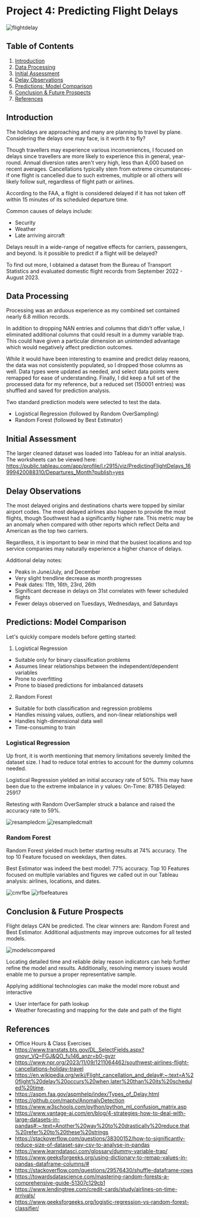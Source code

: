 # Project 4: Predicting Flight Delays

![flightdelay](https://github.com/captainchicken2023/Predicting-Flight-Delays/blob/main/Images/delayimages.png)


## Table of Contents

1. [Introduction](#introduction)
2. [Data Processing](#data-processing)
3. [Initial Assessment](#initial-assessment)
4. [Delay Observations](#delay-observations)
5. [Predictions: Model Comparison](#predictions-model-comparison)
6. [Conclusion & Future Prospects](#conclusion-&-future-prospects)
7. [References](#references)


## Introduction
The holidays are approaching and many are planning to travel by plane. Considering the delays one may face, is it worth it to fly?

Though travellers may experience various inconveniences, I focused on delays since travellers are more likely to experience this in general, year-round. Annual diversion rates aren't very high, less than 4,000 based on recent averages. Cancellations typically stem from extreme circumstances- if one flight is cancelled due to such extremes, multiple or all others will likely follow suit, regardless of flight path or airlines.

According to the FAA, a flight is considered delayed if it has not taken off within 15 minutes of its scheduled departure time.

Common causes of delays include:
- Security 
- Weather
- Late arriving aircraft

Delays result in a wide-range of negative effects for carriers, passengers, and beyond. Is it possible to predict if a flight will be delayed?

To find out more, I obtained a dataset from the Bureau of Transport Statistics and evaluated domestic flight records from September 2022 - August 2023. 


## Data Processing
Processing was an arduous experience as my combined set contained nearly 6.8 million records. 

In addition to dropping NAN entries and columns that didn't offer value, I eliminated additional columns that could result in a dummy variable trap. This could have given a particular dimension an unintended advantage which would negatively affect prediction outcomes. 

While it would have been interesting to examine and predict delay reasons, the data was not consistently populated, so I dropped those columns as well. Data types were updated as needed, and select data points were remapped for ease of understanding. Finally, I did keep a full set of the processed data for my reference, but a reduced set (150001 entries) was shuffled and saved for prediction analysis.

Two standard prediction models were selected to test the data.
- Logistical Regression (followed by Random OverSampling)
- Random Forest (followed by Best Estimator)


## Initial Assessment
The larger cleaned dataset was loaded into Tableau for an initial analysis. The worksheets can be viewed here: https://public.tableau.com/app/profile/l.r2915/viz/PredictingFlightDelays_16999420088310/Departures_Month?publish=yes


## Delay Observations
The most delayed origins and destinations charts were topped by similar airport codes. The most delayed airlines also happen to provide the most flights, though Southwest had a significantly higher rate. This metric may be an anomaly when compared with other reports which reflect Delta and American as the top two carriers.
 
Regardless, it is important to bear in mind that the busiest locations and top service companies may naturally experience a higher chance of delays.

Additional delay notes:
- Peaks in June/July, and December
- Very slight trendline decrease as month progresses
- Peak dates: 11th, 16th, 23rd, 26th
- Significant decrease in delays on 31st correlates with fewer scheduled flights
- Fewer delays observed on Tuesdays, Wednesdays, and Saturdays


## Predictions: Model Comparison
Let's quickly compare models before getting started:

1. Logistical Regression
- Suitable only for binary classification problems
- Assumes linear relationships between the independent/dependent variables
- Prone to overfitting
- Prone to biased predictions for imbalanced datasets

2. Random Forest
- Suitable for both classification and regression problems
- Handles missing values, outliers, and non-linear relationships well
- Handles high-dimensional data well
- Time-consuming to train

### Logistical Regression
Up front, it is worth mentioning that memory limitations severely limited the dataset size. I had to reduce total entries to account for the dummy columns needed.

Logistical Regression yielded an initial accuracy rate of 50%. This may have been due to the extreme imbalance in y values:
On-Time:  87185
Delayed:  25917

Retesting with Random OverSampler struck a balance and raised the accuracy rate to 59%. 


![resampledcm](https://github.com/captainchicken2023/Predicting-Flight-Delays/blob/main/Images/LR%20CM%20Resampled.png)
![resampledcmalt](https://github.com/captainchicken2023/Predicting-Flight-Delays/blob/main/Images/LR%20Alternate%20CM%20Resampled.png)


### Random Forest
Random Forest yielded much better starting results at 74% accuracy. The top 10 Feature focused on weekdays, then dates.

Best Estimator was indeed the best model: 77% accuracy. Top 10 Features focused on multiple variables and figures we called out in our Tableau analysis: airlines, locations, and dates. 

![cmrfbe](https://github.com/captainchicken2023/Predicting-Flight-Delays/blob/main/Images/LR%20CM%20RFBE.png)
![rfbefeatures](https://github.com/captainchicken2023/Predicting-Flight-Delays/blob/main/Images/LR%20Features%20RFBE.png)


## Conclusion & Future Prospects
Flight delays CAN be predicted. The clear winners are: Random Forest and Best Estimator. Additional adjustments may improve outcomes for all tested models.


![modelscompared](https://github.com/captainchicken2023/Predicting-Flight-Delays/blob/main/Images/Models_Compared.png?raw=true)

Locating detailed time and reliable delay reason indicators can help further refine the model and results. Additionally, resolving memory issues would enable me to pursue a proper representative sample.

Applying additional technologies can make the model more robust and interactive
- User interface for path lookup
- Weather forecasting and mapping for the date and path of the flight


## References
- Office Hours & Class Exercises
- https://www.transtats.bts.gov/DL_SelectFields.aspx?gnoyr_VQ=FGJ&QO_fu146_anzr=b0-gvzr
- https://www.npr.org/2023/11/09/1211064462/southwest-airlines-flight-cancellations-holiday-travel 
- https://en.wikipedia.org/wiki/Flight_cancellation_and_delay#:~:text=A%20flight%20delay%20occurs%20when,later%20than%20its%20scheduled%20time. 
- https://aspm.faa.gov/aspmhelp/index/Types_of_Delay.html
- https://github.com/maptv/AnomalyDetection
- https://www.w3schools.com/python/python_ml_confusion_matrix.asp
- https://www.vantage-ai.com/en/blog/4-strategies-how-to-deal-with-large-datasets-in-pandas#:~:text=Another%20way%20to%20drastically%20reduce,that%20refer%20to%20these%20strings
- https://stackoverflow.com/questions/38300152/how-to-significantly-reduce-size-of-dataset-say-csv-to-analyse-in-pandas
- https://www.learndatasci.com/glossary/dummy-variable-trap/
- https://www.geeksforgeeks.org/using-dictionary-to-remap-values-in-pandas-dataframe-columns/#
- https://stackoverflow.com/questions/29576430/shuffle-dataframe-rows
- https://towardsdatascience.com/mastering-random-forests-a-comprehensive-guide-51307c129cb1
- https://www.lendingtree.com/credit-cards/study/airlines-on-time-arrivals/
- https://www.geeksforgeeks.org/logistic-regression-vs-random-forest-classifier/